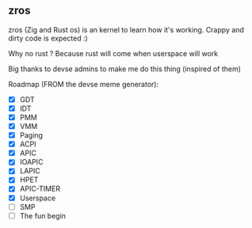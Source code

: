 ## zros
zros (Zig and Rust os) is an kernel to learn how it's working.
Crappy and dirty code is expected :)

Why no rust ? Because rust will come when userspace will work

Big thanks to devse admins to make me do this thing (inspired of them)

Roadmap (FROM the devse meme generator):
- [x] GDT
- [x] IDT
- [x] PMM
- [x] VMM
- [x] Paging
- [x] ACPI
- [x] APIC
- [x] IOAPIC
- [x] LAPIC
- [x] HPET
- [x] APIC-TIMER
- [X] Userspace
- [ ] SMP
- [ ] The fun begin
